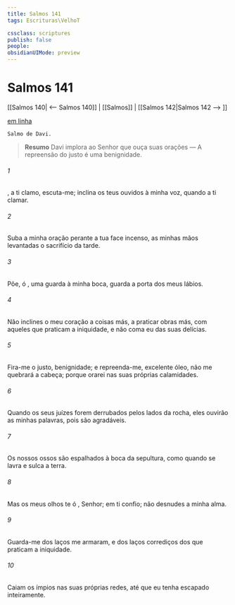 ```yaml
---
title: Salmos 141
tags: Escrituras\VelhoT

cssclass: scriptures
publish: false
people:
obsidianUIMode: preview
---
```


# Salmos 141
[[Salmos 140| <-- Salmos 140]] | [[Salmos]] | [[Salmos 142|Salmos 142 --> ]]

[em linha](https://churchofjesuschrist.org/study/scriptures/ot/ps/141?lang=por)

```
Salmo de Davi.
```

> __Resumo__
Davi implora ao Senhor que ouça suas orações — A repreensão do justo é uma benignidade.

###### 1 
, a ti clamo, escuta-me; inclina os teus ouvidos à minha voz, quando a ti clamar.

###### 2 
Suba a minha oração perante a tua face  incenso,  as minhas mãos levantadas  o sacrifício da tarde.

###### 3 
Põe, ó , uma guarda à minha boca, guarda a porta dos meus lábios.

###### 4 
Não inclines o meu coração a coisas más, a praticar obras más, com aqueles que praticam a iniquidade, e não coma eu das suas delícias.

###### 5 
Fira-me o justo,  benignidade; e repreenda-me,  excelente óleo,  não me quebrará a cabeça; porque orarei nas suas próprias calamidades.

###### 6 
Quando os seus juízes forem derrubados pelos lados da rocha, eles ouvirão as minhas palavras, pois são agradáveis.

###### 7 
Os nossos ossos são espalhados à boca da sepultura, como quando se lavra e sulca a terra.

###### 8 
Mas os meus olhos te  ó , Senhor; em ti confio; não desnudes a minha alma.

###### 9 
Guarda-me dos laços  me armaram, e dos laços corrediços dos que praticam a iniquidade.

###### 10 
Caiam os ímpios nas suas próprias redes, até que eu tenha escapado inteiramente.

